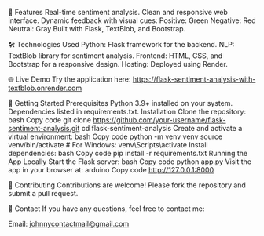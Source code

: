 🌟 Features
Real-time sentiment analysis.
Clean and responsive web interface.
Dynamic feedback with visual cues:
Positive: Green
Negative: Red
Neutral: Gray
Built with Flask, TextBlob, and Bootstrap.

🛠️ Technologies Used
Python: Flask framework for the backend.
NLP: TextBlob library for sentiment analysis.
Frontend: HTML, CSS, and Bootstrap for a responsive design.
Hosting: Deployed using Render.

🌐 Live Demo
Try the application here: https://flask-sentiment-analysis-with-textblob.onrender.com

🚀 Getting Started
Prerequisites
Python 3.9+ installed on your system.
Dependencies listed in requirements.txt.
Installation
Clone the repository:
bash
Copy code
git clone https://github.com/your-username/flask-sentiment-analysis.git
cd flask-sentiment-analysis
Create and activate a virtual environment:
bash
Copy code
python -m venv venv
source venv/bin/activate  # For Windows: venv\Scripts\activate
Install dependencies:
bash
Copy code
pip install -r requirements.txt
Running the App Locally
Start the Flask server:
bash
Copy code
python app.py
Visit the app in your browser at:
arduino
Copy code
http://127.0.0.1:8000

🤝 Contributing
Contributions are welcome! Please fork the repository and submit a pull request.

📧 Contact
If you have any questions, feel free to contact me:

Email: johnnycontactmail@gmail.com
